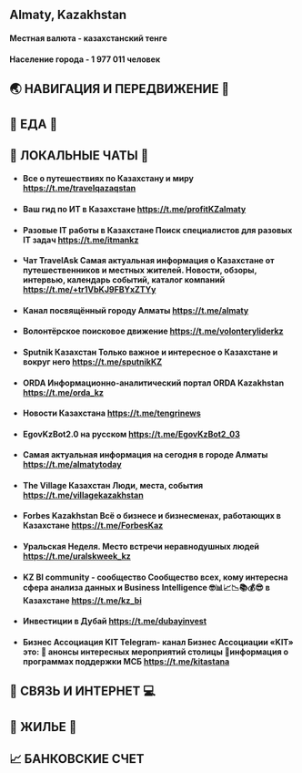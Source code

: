 ## Almaty, Kazakhstan
#### Местная валюта - казахстанский тенге
#### Население города - 1 977 011 человек
## 🌏 НАВИГАЦИЯ И ПЕРЕДВИЖЕНИЕ 🚕
## 🍔 ЕДА 🥙
## 💬 ЛОКАЛЬНЫЕ ЧАТЫ 📧 
* #### Все о путешествиях по Казахстану и миру https://t.me/travelqazaqstan
* #### Ваш гид по ИТ в Казахстане https://t.me/profitKZalmaty
* #### Разовые IT работы в Казахстане Поиск специалистов для разовых IT задач https://t.me/itmankz
* #### Чат TravelAsk Самая актуальная информация о Казахстане от путешественников и местных жителей. Новости, обзоры, интервью, календарь событий, каталог компаний https://t.me/+tr1VbKJ9FBYxZTYy
* #### Канал посвящённый городу Алматы https://t.me/almaty
* #### Волонтёрское поисковое движение https://t.me/volonteryliderkz
* #### Sputnik Казахстан Только важное и интересное о Казахстане и вокруг него https://t.me/sputnikKZ
* #### ORDA Информационно-аналитический портал ORDA Kazakhstan https://t.me/orda_kz
* #### Новости Казахстана https://t.me/tengrinews
* #### EgovKzBot2.0 на русском https://t.me/EgovKzBot2_03
* #### Cамая актуальная информация на сегодня в городе Алматы https://t.me/almatytoday
* #### The Village Казахстан Люди, места, события https://t.me/villagekazakhstan
* #### Forbes Kazakhstan Всё о бизнесе и бизнесменах, работающих в Казахстане https://t.me/ForbesKaz
* #### Уральская Неделя. Место встречи неравнодушных людей https://t.me/uralskweek_kz
* #### KZ BI community - сообщество Сообщество всех, кому интересна сфера анализа данных и Business Intelligence 🤓📊📈📉📚💰😎 в Казахстане https://t.me/kz_bi
* #### Инвестиции в Дубай https://t.me/dubayinvest
* #### Бизнес Ассоциация KIT  Telegram- канал Бизнес Ассоциации «KIT» это: 📆 анонсы интересных мероприятий столицы 🔑информация о программах поддержки МСБ https://t.me/kitastana
## 📱 СВЯЗЬ И ИНТЕРНЕТ 💻
## 🏡 ЖИЛЬЕ 🏢
## 📈 БАНКОВСКИЕ СЧЕТ
